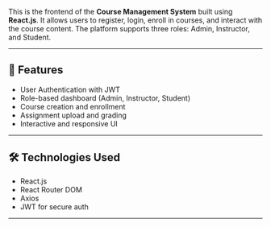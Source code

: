 This is the frontend of the **Course Management System** built using **React.js**. It allows users to register, login, enroll in courses, and interact with the course content. The platform supports three roles: Admin, Instructor, and Student.

---

## 🔧 Features

- User Authentication with JWT
- Role-based dashboard (Admin, Instructor, Student)
- Course creation and enrollment
- Assignment upload and grading
- Interactive and responsive UI

---

## 🛠️ Technologies Used

- React.js
- React Router DOM
- Axios
- JWT for secure auth

---
